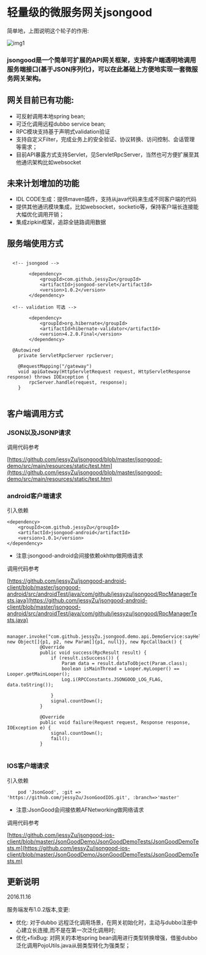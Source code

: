 # 轻量级的微服务网关jsongood
简单地，上图说明这个轮子的作用:

![img1](./img1.png)


### jsongood是一个简单可扩展的API网关框架，支持客户端透明地调用服务端接口(基于JSON序列化)，可以在此基础上方便地实现一套微服务网关架构。
## 网关目前已有功能:
* 可反射调用本地spring bean;
* 可泛化调用远程dubbo service bean;
* RPC模块支持基于声明式validation验证
* 支持自定义Filter，完成业务上的安全验证、协议转换、访问控制、会话管理等需求；
* 目前API暴露方式支持Servlet，见ServletRpcServer，当然也可方便扩展至其他通讯架构比如websocket

## 未来计划增加的功能
* IDL CODE生成：提供maven插件，支持从java代码来生成不同客户端的代码
* 提供其他通讯模块集成，比如websocket，socketio等，保持客户端长连接能大幅优化调用开销；
* 集成zipkin框架，追踪全链路调用数据

## 服务端使用方式

```

  <!-- jsongood -->
      
        <dependency>
            <groupId>com.github.jessyZu</groupId>
            <artifactId>jsongood-servlet</artifactId>
            <version>1.0.2</version>
        </dependency>

  <!-- validation 可选 -->

  		<dependency>
            <groupId>org.hibernate</groupId>
            <artifactId>hibernate-validator</artifactId>
            <version>4.2.0.Final</version>
        </dependency>

```



```
  @Autowired
    private ServletRpcServer rpcServer;

    @RequestMapping("/gateway")
    void apiGateway(HttpServletRequest request, HttpServletResponse response) throws IOException {
        rpcServer.handle(request, response);
    }


```


## 客户端调用方式

### JSON以及JSONP请求
调用代码参考

[https://github.com/jessyZu/jsongood/blob/master/jsongood-demo/src/main/resources/static/test.htm](https://github.com/jessyZu/jsongood/blob/master/jsongood-demo/src/main/resources/static/test.htm)

### android客户端请求

引入依赖

```
<dependency>
    <groupId>com.github.jessyZu</groupId>
    <artifactId>jsongood-android</artifactId>
    <version>1.0.1</version>
</dependency>

```
* 注意:jsongood-android会间接依赖okhttp做网络请求

调用代码参考

[https://github.com/jessyZu/jsongood-android-client/blob/master/jsongood-android/src/androidTest/java/com/github/jessyzu/jsongood/RpcManagerTests.java](https://github.com/jessyZu/jsongood-android-client/blob/master/jsongood-android/src/androidTest/java/com/github/jessyzu/jsongood/RpcManagerTests.java)

```
  manager.invoke("com.github.jessyZu.jsongood.demo.api.DemoService:sayHello1:1.0.0", new Object[]{p1, p2, new Param[]{p1, null}}, new RpcCallback() {
            @Override
            public void success(RpcResult result) {
                if (result.isSuccess()) {
                    Param data = result.dataToObject(Param.class);
                    boolean isMainThread = Looper.myLooper() == Looper.getMainLooper();
                    Log.i(RPCConstants.JSONGOOD_LOG_FLAG, data.toString());

                }
                signal.countDown();
            }

            @Override
            public void failure(Request request, Response response, IOException e) {
                signal.countDown();
                fail();
            }


```

### IOS客户端请求

引入依赖

```
    pod 'JsonGood', :git => 'https://github.com/jessyZu/JsonGoodIOS.git', :branch=>'master'

```
* 注意:JsonGood会间接依赖AFNetworking做网络请求

调用代码参考

[https://github.com/jessyZu/jsongood-ios-client/blob/master/JsonGoodDemo/JsonGoodDemoTests/JsonGoodDemoTests.m](https://github.com/jessyZu/jsongood-ios-client/blob/master/JsonGoodDemo/JsonGoodDemoTests/JsonGoodDemoTests.m)


## 更新说明
2016.11.16

服务端发布1.0.2版本,变更:

* 优化: 对于dubbo 远程泛化调用场景，在网关初始化时，主动与dubbo注册中心建立长连接,而不是在第一次泛化调用时;
* 优化+fixBug: 对网关的本地spring bean调用进行类型转换增强，借鉴dubbo泛化调用PojoUtils.java从弱类型转化为强类型；

